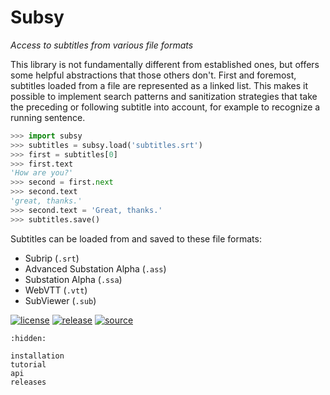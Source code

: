 ﻿# Subsy
*Access to subtitles from various file formats*

This library is not fundamentally different from established ones, but
offers some helpful abstractions that those others don't. First and
foremost, subtitles loaded from a file are represented as a linked list.
This makes it possible to implement search patterns and sanitization
strategies that take the preceding or following subtitle into account,
for example to recognize a running sentence.

```python
>>> import subsy
>>> subtitles = subsy.load('subtitles.srt')
>>> first = subtitles[0]
>>> first.text
'How are you?'
>>> second = first.next
>>> second.text
'great, thanks.'
>>> second.text = 'Great, thanks.'
>>> subtitles.save()
```

Subtitles can be loaded from and saved to these file formats:
* Subrip (`.srt`)
* Advanced Substation Alpha (`.ass`)
* Substation Alpha (`.ssa`)
* WebVTT (`.vtt`)
* SubViewer (`.sub`)

[![license](https://img.shields.io/badge/License-MIT-green.svg)](https://opensource.org/licenses/MIT)
[![release](https://img.shields.io/pypi/v/subsy.svg)](https://pypi.python.org/pypi/subsy)
[![source](https://img.shields.io/github/stars/John-Hennig/Subsy?style=social)](https://github.com/John-Hennig/Subsy)

```{toctree}
:hidden:

installation
tutorial
api
releases
```
